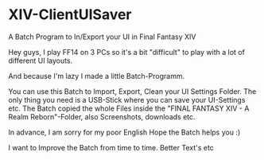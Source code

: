 # XIV-ClientUISaver
A Batch Program to In/Export your UI in Final Fantasy XIV

Hey guys, I play FF14 on 3 PCs so it's a bit "difficult" to play with a lot of different UI layouts. 

And because I'm lazy
I made a little Batch-Programm.

You can use this Batch to Import, Export, Clean your UI Settings Folder.
The only thing you need is a USB-Stick where you can save your UI-Settings etc. 
The Batch copied the whole Files inside the "FINAL FANTASY XIV - A Realm Reborn"-Folder, also Screenshots, downloads etc.

In advance, I am sorry for my poor English 
Hope the Batch helps you :)


I want to Improve the Batch from time to time.
Better Text's etc
